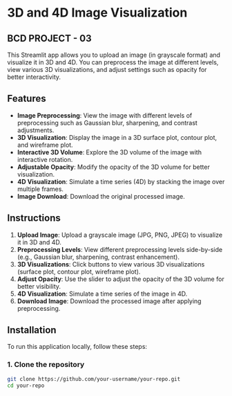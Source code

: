 # 3D and 4D Image Visualization
## BCD PROJECT - 03

This Streamlit app allows you to upload an image (in grayscale format) and visualize it in 3D and 4D. You can preprocess the image at different levels, view various 3D visualizations, and adjust settings such as opacity for better interactivity.

## Features
- **Image Preprocessing**: View the image with different levels of preprocessing such as Gaussian blur, sharpening, and contrast adjustments.
- **3D Visualization**: Display the image in a 3D surface plot, contour plot, and wireframe plot.
- **Interactive 3D Volume**: Explore the 3D volume of the image with interactive rotation.
- **Adjustable Opacity**: Modify the opacity of the 3D volume for better visualization.
- **4D Visualization**: Simulate a time series (4D) by stacking the image over multiple frames.
- **Image Download**: Download the original processed image.

## Instructions
1. **Upload Image**: Upload a grayscale image (JPG, PNG, JPEG) to visualize it in 3D and 4D.
2. **Preprocessing Levels**: View different preprocessing levels side-by-side (e.g., Gaussian blur, sharpening, contrast enhancement).
3. **3D Visualizations**: Click buttons to view various 3D visualizations (surface plot, contour plot, wireframe plot).
4. **Adjust Opacity**: Use the slider to adjust the opacity of the 3D volume for better visibility.
5. **4D Visualization**: Simulate a time series of the image in 4D.
6. **Download Image**: Download the processed image after applying preprocessing.

## Installation

To run this application locally, follow these steps:

### 1. Clone the repository

```bash
git clone https://github.com/your-username/your-repo.git
cd your-repo

